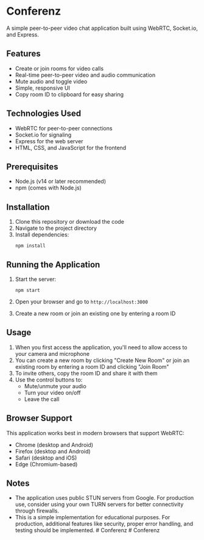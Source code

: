 # Conferenz

A simple peer-to-peer video chat application built using WebRTC, Socket.io, and Express.

## Features

- Create or join rooms for video calls
- Real-time peer-to-peer video and audio communication
- Mute audio and toggle video
- Simple, responsive UI
- Copy room ID to clipboard for easy sharing

## Technologies Used

- WebRTC for peer-to-peer connections
- Socket.io for signaling
- Express for the web server
- HTML, CSS, and JavaScript for the frontend

## Prerequisites

- Node.js (v14 or later recommended)
- npm (comes with Node.js)

## Installation

1. Clone this repository or download the code
2. Navigate to the project directory
3. Install dependencies:
   ```
   npm install
   ```

## Running the Application

1. Start the server:
   ```
   npm start
   ```
   
2. Open your browser and go to `http://localhost:3000`

3. Create a new room or join an existing one by entering a room ID

## Usage

1. When you first access the application, you'll need to allow access to your camera and microphone
2. You can create a new room by clicking "Create New Room" or join an existing room by entering a room ID and clicking "Join Room"
3. To invite others, copy the room ID and share it with them
4. Use the control buttons to:
   - Mute/unmute your audio
   - Turn your video on/off
   - Leave the call

## Browser Support

This application works best in modern browsers that support WebRTC:
- Chrome (desktop and Android)
- Firefox (desktop and Android)
- Safari (desktop and iOS)
- Edge (Chromium-based)

## Notes

- The application uses public STUN servers from Google. For production use, consider using your own TURN servers for better connectivity through firewalls.
- This is a simple implementation for educational purposes. For production, additional features like security, proper error handling, and testing should be implemented. #   C o n f e r e n z  
 #   C o n f e r e n z  
 